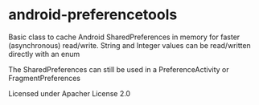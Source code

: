 android-preferencetools
=======================

Basic class to cache Android SharedPreferences in memory for faster (asynchronous) read/write.
String and Integer values can be read/written directly with an enum

The SharedPreferences can still be used in a PreferenceActivity or FragmentPreferences

Licensed under Apacher License 2.0
